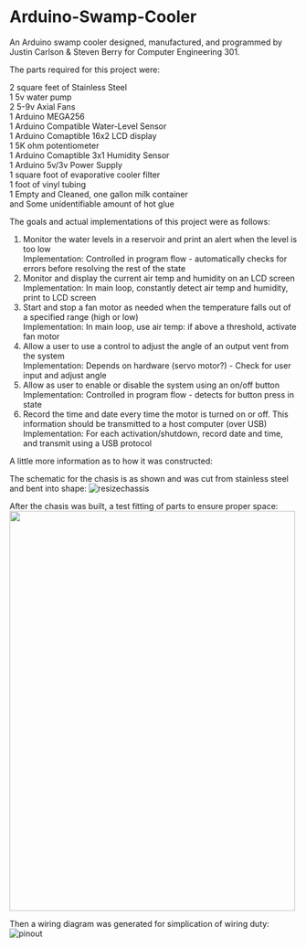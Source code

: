 # Arduino-Swamp-Cooler
An Arduino swamp cooler designed, manufactured, and programmed by Justin Carlson & Steven Berry for Computer Engineering 301.

The parts required for this project were:

2 square feet of Stainless Steel  
1 5v water pump  
2 5-9v Axial Fans  
1 Arduino MEGA256  
1 Arduino Compatible Water-Level Sensor  
1 Arduino Comaptible 16x2 LCD display  
1 5K ohm potentiometer  
1 Arduino Comaptible 3x1 Humidity Sensor  
1 Arduino 5v/3v Power Supply  
1 square foot of evaporative cooler filter  
1 foot of vinyl tubing  
1 Empty and Cleaned, one gallon milk container  
and Some unidentifiable amount of hot glue  

The goals and actual implementations of this project were as follows:  

1. Monitor the water levels in a reservoir and print an alert when the level is too low  
    Implementation: Controlled in program flow - automatically checks for errors before resolving the rest of the state  
2. Monitor and display the current air temp and humidity on an LCD screen  
    Implementation: In main loop, constantly detect air temp and humidity, print to LCD screen  
3. Start and stop a fan motor as needed when the temperature falls out of a specified range (high or low)  
    Implementation: In main loop, use air temp: if above a threshold, activate fan motor  
4. Allow a user to use a control to adjust the angle of an output vent from the system  
    Implementation: Depends on hardware (servo motor?) - Check for user input and adjust angle  
5. Allow as user to enable or disable the system using an on/off button  
    Implementation: Controlled in program flow - detects for button press in state  
6. Record the time and date every time the motor is turned on or off. This information should be transmitted to a host computer (over USB)  
    Implementation: For each activation/shutdown, record date and time, and transmit using a USB protocol  


A little more information as to how it was constructed:  

The schematic for the chasis is as shown and was cut from stainless steel and bent into shape:
![resizechassis](https://user-images.githubusercontent.com/41803725/114974617-9aa7a500-9e37-11eb-9e3b-d2de7ed3d352.jpg)

After the chasis was built, a test fitting of parts to ensure proper space:  
<img src="https://user-images.githubusercontent.com/41803725/114974797-ece8c600-9e37-11eb-8a99-7f968ccd8418.jpg" width="500" height="700">


Then a wiring diagram was generated for simplication of wiring duty:
![pinout](https://user-images.githubusercontent.com/41803725/114960010-0f201b00-9e1b-11eb-8f09-b9177ead9bc5.png)
